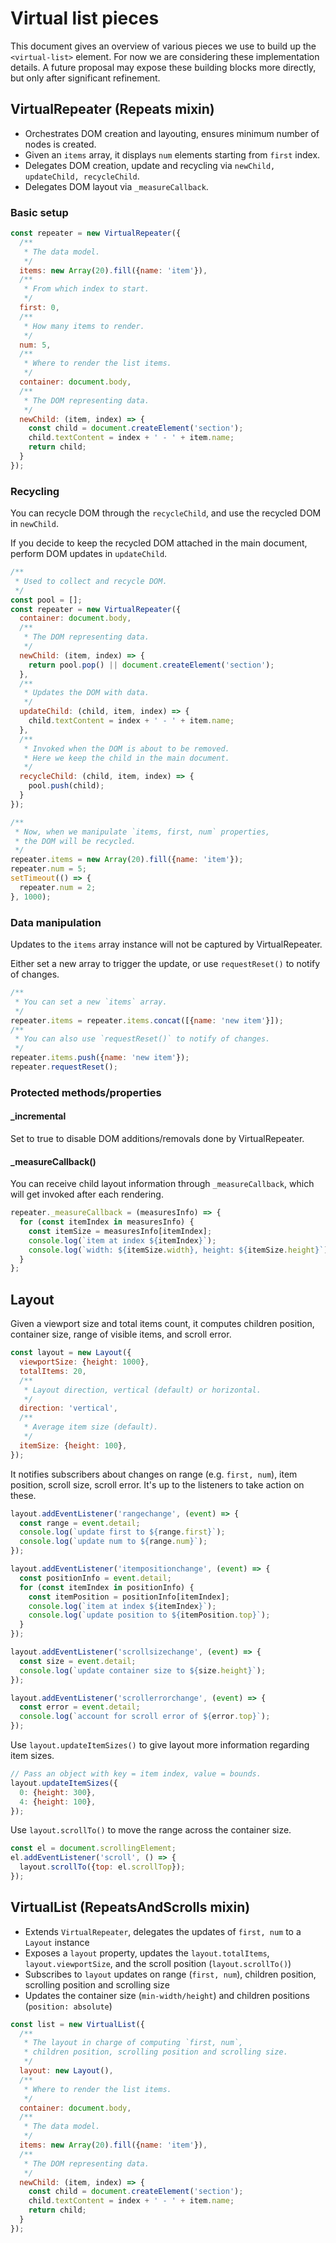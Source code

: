 # Virtual list pieces

This document gives an overview of various pieces we use to build up the `<virtual-list>` element. For now we are considering these implementation details. A future proposal may expose these building blocks more directly, but only after significant refinement.

## VirtualRepeater (Repeats mixin)

- Orchestrates DOM creation and layouting, ensures minimum number of nodes is created.
- Given an `items` array, it displays `num` elements starting from `first` index.
- Delegates DOM creation, update and recycling via `newChild, updateChild, recycleChild`.
- Delegates DOM layout via `_measureCallback`.

### Basic setup

```js
const repeater = new VirtualRepeater({
  /**
   * The data model.
   */
  items: new Array(20).fill({name: 'item'}),
  /**
   * From which index to start.
   */
  first: 0,
  /**
   * How many items to render.
   */
  num: 5,
  /**
   * Where to render the list items.
   */
  container: document.body,
  /**
   * The DOM representing data.
   */
  newChild: (item, index) => {
    const child = document.createElement('section');
    child.textContent = index + ' - ' + item.name;
    return child;
  }
});
```

### Recycling

You can recycle DOM through the `recycleChild`, and use the recycled DOM
in `newChild`.

If you decide to keep the recycled DOM attached in the main document, perform
DOM updates in `updateChild`.

```js
/**
 * Used to collect and recycle DOM.
 */
const pool = [];
const repeater = new VirtualRepeater({
  container: document.body,
  /**
   * The DOM representing data.
   */
  newChild: (item, index) => {
    return pool.pop() || document.createElement('section');
  },
  /**
   * Updates the DOM with data.
   */
  updateChild: (child, item, index) => {
    child.textContent = index + ' - ' + item.name;
  },
  /**
   * Invoked when the DOM is about to be removed.
   * Here we keep the child in the main document.
   */
  recycleChild: (child, item, index) => {
    pool.push(child);
  }
});

/**
 * Now, when we manipulate `items, first, num` properties,
 * the DOM will be recycled.
 */
repeater.items = new Array(20).fill({name: 'item'});
repeater.num = 5;
setTimeout(() => {
  repeater.num = 2;
}, 1000);

```

### Data manipulation

Updates to the `items` array instance will not be captured by VirtualRepeater.

Either set a new array to trigger the update, or use `requestReset()` to notify of changes.

```js
/**
 * You can set a new `items` array.
 */
repeater.items = repeater.items.concat([{name: 'new item'}]);
/**
 * You can also use `requestReset()` to notify of changes.
 */
repeater.items.push({name: 'new item'});
repeater.requestReset();
```

### Protected methods/properties

#### _incremental

Set to true to disable DOM additions/removals done by VirtualRepeater.

#### _measureCallback()

You can receive child layout information through `_measureCallback`,
which will get invoked after each rendering.
```js
repeater._measureCallback = (measuresInfo) => {
  for (const itemIndex in measuresInfo) {
    const itemSize = measuresInfo[itemIndex];
    console.log(`item at index ${itemIndex}`);
    console.log(`width: ${itemSize.width}, height: ${itemSize.height}`);
  }
};
```

## Layout

Given a viewport size and total items count, it computes children position, container size, range of visible items, and scroll error.

```js
const layout = new Layout({
  viewportSize: {height: 1000},
  totalItems: 20,
  /**
   * Layout direction, vertical (default) or horizontal.
   */
  direction: 'vertical',
  /**
   * Average item size (default).
   */
  itemSize: {height: 100},
});
```

It notifies subscribers about changes on range (e.g. `first, num`), item position, scroll size, scroll error. It's up to the listeners to take action on these.

```js
layout.addEventListener('rangechange', (event) => {
  const range = event.detail;
  console.log(`update first to ${range.first}`);
  console.log(`update num to ${range.num}`);
});

layout.addEventListener('itempositionchange', (event) => {
  const positionInfo = event.detail;
  for (const itemIndex in positionInfo) {
    const itemPosition = positionInfo[itemIndex];
    console.log(`item at index ${itemIndex}`);
    console.log(`update position to ${itemPosition.top}`);
  }
});

layout.addEventListener('scrollsizechange', (event) => {
  const size = event.detail;
  console.log(`update container size to ${size.height}`);
});

layout.addEventListener('scrollerrorchange', (event) => {
  const error = event.detail;
  console.log(`account for scroll error of ${error.top}`);
});
```

Use `layout.updateItemSizes()` to give layout more information regarding item sizes.
```js
// Pass an object with key = item index, value = bounds.
layout.updateItemSizes({
  0: {height: 300},
  4: {height: 100},
});
```

Use `layout.scrollTo()` to move the range across the container size.
```js
const el = document.scrollingElement;
el.addEventListener('scroll', () => {
  layout.scrollTo({top: el.scrollTop});
});
```

## VirtualList (RepeatsAndScrolls mixin)

- Extends `VirtualRepeater`, delegates the updates of `first, num` to a `Layout` instance
- Exposes a `layout` property, updates the `layout.totalItems`, `layout.viewportSize`, and the scroll position (`layout.scrollTo()`)
- Subscribes to `layout` updates on range (`first, num`), children position, scrolling position and scrolling size
- Updates the container size (`min-width/height`) and children positions (`position: absolute`)

```js
const list = new VirtualList({
  /**
   * The layout in charge of computing `first, num`,
   * children position, scrolling position and scrolling size.
   */
  layout: new Layout(),
  /**
   * Where to render the list items.
   */
  container: document.body,
  /**
   * The data model.
   */
  items: new Array(20).fill({name: 'item'}),
  /**
   * The DOM representing data.
   */
  newChild: (item, index) => {
    const child = document.createElement('section');
    child.textContent = index + ' - ' + item.name;
    return child;
  }
});
```
